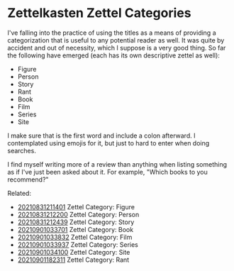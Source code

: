 # Zettelkasten Zettel Categories

I've falling into the practice of using the titles as a means of
providing a categorization that is useful to any potential reader as
well. It was quite by accident and out of necessity, which I suppose is
a very good thing. So far the following have emerged (each has its own
descriptive zettel as well):

* Figure
* Person
* Story
* Rant
* Book
* Film
* Series
* Site

I make sure that is the first word and include a colon afterward. I
contemplated using emojis for it, but just to hard to enter when doing
searches.

I find myself writing more of a review than anything when listing
something as if I've just been asked about it. For example, "Which books
to you recommend?" 

Related:

* [20210831211401](/20210831211401/) Zettel Category: Figure
* [20210831212200](/20210831212200/) Zettel Category: Person
* [20210831212439](/20210831212439/) Zettel Category: Story
* [20210901033701](/20210901033701/) Zettel Category: Book
* [20210901033832](/20210901033832/) Zettel Category: Film
* [20210901033937](/20210901033937/) Zettel Category: Series
* [20210901034100](/20210901034100/) Zettel Category: Site
* [20210901182311](/20210901182311/) Zettel Category: Rant
